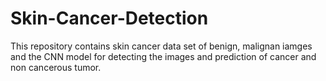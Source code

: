 # Skin-Cancer-Detection
This repository contains skin cancer data set of  benign, malignan iamges and the CNN model for detecting the images  and  prediction of cancer  and non cancerous tumor.
